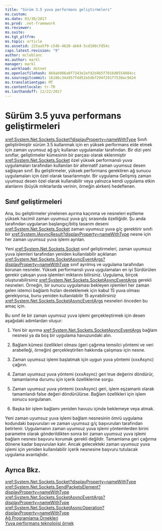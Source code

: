 ```yaml
---
title: "Sürüm 3.5 yuva performans geliştirmeleri"
ms.custom: 
ms.date: 03/30/2017
ms.prod: .net-framework
ms.reviewer: 
ms.suite: 
ms.tgt_pltfrm: 
ms.topic: article
ms.assetid: 225aa5f9-c54b-4620-ab64-5cd100cfd54c
caps.latest.revision: "9"
author: mcleblanc
ms.author: markl
manager: markl
ms.workload: dotnet
ms.openlocfilehash: 868ab986a0f7343e2efd2d4b5f7016d0554084cc
ms.sourcegitcommit: 16186c34a957fdd52e5db7294f291f7530ac9d24
ms.translationtype: MT
ms.contentlocale: tr-TR
ms.lasthandoff: 12/22/2017
---
```

# <a name="socket-performance-enhancements-in-version-35"></a>Sürüm 3.5 yuva performans geliştirmeleri
<xref:System.Net.Sockets.Socket?displayProperty=nameWithType> Sınıfı geliştirilmiştir sürüm 3.5 kullanmak için en yüksek performans elde etmek için zaman uyumsuz ağ g/ç kullanan uygulamalar tarafından. Bir dizi yeni sınıflar, geliştirmeler kümesinin bir parçası olarak eklenmiştir <xref:System.Net.Sockets.Socket> özel yüksek performanslı yuva uygulamaları tarafından kullanılan bir alternatif zaman uyumsuz desen sağlayan sınıf. Bu geliştirmeler, yüksek performans gerektiren ağ sunucu uygulamaları için özel olarak tasarlanmıştır. Bir uygulama Gelişmiş zaman uyumsuz desen özel olarak kullanabilir veya yalnızca kendi uygulama etkin alanlarını (büyük miktarlarda verinin, örneğin alırken) hedeflenen.  
  
## <a name="class-enhancements"></a>Sınıf geliştirmeleri  
 Ana, bu geliştirmeler yinelenen ayırma kaçınma ve nesneleri eşitleme yüksek hacimli zaman uyumsuz yuva g/ç sırasında özelliğidir. Şu anda tarafından uygulanan başlangıç/bitiş tasarım deseni <xref:System.Net.Sockets.Socket> zaman uyumsuz yuva g/ç gerektirir sınıfı bir <xref:System.IAsyncResult?displayProperty=nameWithType> nesne için her zaman uyumsuz yuva işlemi ayrılan.  
  
 Yeni <xref:System.Net.Sockets.Socket> sınıf geliştirmeleri, zaman uyumsuz yuva işlemleri tarafından yeniden kullanılabilir açıklanan <xref:System.Net.Sockets.SocketAsyncEventArgs?displayProperty=nameWithType> sınıf ayrılmış ve uygulama tarafından korunan nesneler. Yüksek performanslı yuva uygulamaları en iyi Sürdürülen gerekir çakışan yuva işlemleri miktarını bilirsiniz. Uygulama, birçok oluşturabilirsiniz <xref:System.Net.Sockets.SocketAsyncEventArgs> gerekli nesneleri. Örneğin, bir sunucu uygulaması bekleyen işlemleri her zaman gelen istemci bağlantı hızları desteklemek için kabul 15 yuva olması gerekiyorsa, bunu yeniden kullanılabilir 15 ayırabilirsiniz <xref:System.Net.Sockets.SocketAsyncEventArgs> nesneleri önceden bu amaç için.  
  
 Bu sınıf ile bir zaman uyumsuz yuva işlemi gerçekleştirmek için desen aşağıdaki adımlardan oluşur:  
  
1.  Yeni bir ayırma <xref:System.Net.Sockets.SocketAsyncEventArgs> bağlam nesnesi ya da boş bir uygulama havuzundaki alın.  
  
2.  Bağlam kümesi özellikleri olması (geri çağırma temsilci yöntemi ve veri arabelleği, örneğin) gerçekleştirilen hakkında çalışması için nesne.  
  
3.  Zaman uyumsuz işlemi başlatmak için uygun yuva yöntemi (xxxAsync) çağırın.  
  
4.  Zaman uyumsuz yuva yöntemi (xxxAsync) geri true değerini döndürür, tamamlanma durumu için içerik özelliklerine sorgu.  
  
5.  Zaman uyumsuz yuva yöntemi (xxxAsync) geri, işlem eşzamanlı olarak tamamlandı false değeri döndürülürse. Bağlam özellikleri için işlem sonucu sorgulanan.  
  
6.  Başka bir işlem bağlamı yeniden havuzu içinde beklemeye veya atmak.  
  
 Yeni zaman uyumsuz yuva işlemi bağlam nesnesinin ömrü uygulama kodundaki başvuruları ve zaman uyumsuz g/ç başvuruları tarafından belirlenir. Uygulamanın zaman uyumsuz yuva işlemi yöntemlerden birini parametre olarak gönderildikten sonra bir zaman uyumsuz yuva işlemi bağlam nesnesi başvuru korumak gerekli değildir. Tamamlama geri çağırma dönene kadar başvurulan kalır. Ancak gelecekteki zaman uyumsuz yuva işlemi için yeniden kullanılabilir içerik nesnesine başvuru tutulacak uygulama avantajlıdır.  
  
## <a name="see-also"></a>Ayrıca Bkz.  
 <xref:System.Net.Sockets.Socket?displayProperty=nameWithType>  
 <xref:System.Net.Sockets.SendPacketsElement?displayProperty=nameWithType>  
 <xref:System.Net.Sockets.SocketAsyncEventArgs?displayProperty=nameWithType>  
 <xref:System.Net.Sockets.SocketAsyncOperation?displayProperty=nameWithType>  
 [Ağ Programlama Örnekleri](../../../docs/framework/network-programming/network-programming-samples.md)  
 [Yuva performans teknolojisi örnek](http://go.microsoft.com/fwlink/?LinkID=179570)
